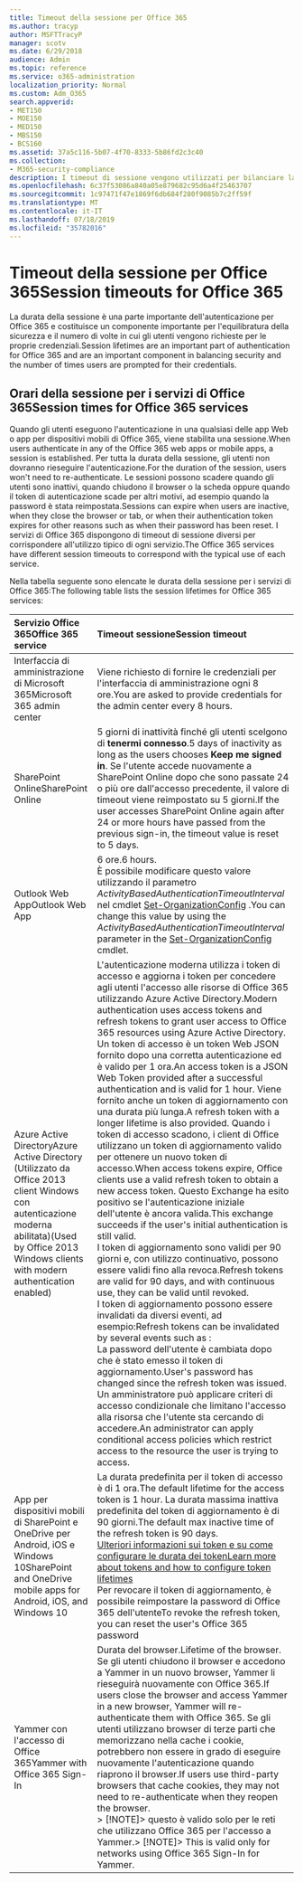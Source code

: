 ```yaml
---
title: Timeout della sessione per Office 365
ms.author: tracyp
author: MSFTTracyP
manager: scotv
ms.date: 6/29/2018
audience: Admin
ms.topic: reference
ms.service: o365-administration
localization_priority: Normal
ms.custom: Adm_O365
search.appverid:
- MET150
- MOE150
- MED150
- MBS150
- BCS160
ms.assetid: 37a5c116-5b07-4f70-8333-5b86fd2c3c40
ms.collection:
- M365-security-compliance
description: I timeout di sessione vengono utilizzati per bilanciare la sicurezza e la facilità di accesso nelle app client di Office 365.
ms.openlocfilehash: 6c37f53086a840a05e879682c95d6a4f25463707
ms.sourcegitcommit: 1c97471f47e1869f6db684f280f9085b7c2ff59f
ms.translationtype: MT
ms.contentlocale: it-IT
ms.lasthandoff: 07/18/2019
ms.locfileid: "35782016"
---
```

# <a name="session-timeouts-for-office-365"></a><span data-ttu-id="6c37b-103">Timeout della sessione per Office 365</span><span class="sxs-lookup"><span data-stu-id="6c37b-103">Session timeouts for Office 365</span></span>

<span data-ttu-id="6c37b-104">La durata della sessione è una parte importante dell'autenticazione per Office 365 e costituisce un componente importante per l'equilibratura della sicurezza e il numero di volte in cui gli utenti vengono richieste per le proprie credenziali.</span><span class="sxs-lookup"><span data-stu-id="6c37b-104">Session lifetimes are an important part of authentication for Office 365 and are an important component in balancing security and the number of times users are prompted for their credentials.</span></span>
  
## <a name="session-times-for-office-365-services"></a><span data-ttu-id="6c37b-105">Orari della sessione per i servizi di Office 365</span><span class="sxs-lookup"><span data-stu-id="6c37b-105">Session times for Office 365 services</span></span>

<span data-ttu-id="6c37b-106">Quando gli utenti eseguono l'autenticazione in una qualsiasi delle app Web o app per dispositivi mobili di Office 365, viene stabilita una sessione.</span><span class="sxs-lookup"><span data-stu-id="6c37b-106">When users authenticate in any of the Office 365 web apps or mobile apps, a session is established.</span></span> <span data-ttu-id="6c37b-107">Per tutta la durata della sessione, gli utenti non dovranno rieseguire l'autenticazione.</span><span class="sxs-lookup"><span data-stu-id="6c37b-107">For the duration of the session, users won't need to re-authenticate.</span></span> <span data-ttu-id="6c37b-108">Le sessioni possono scadere quando gli utenti sono inattivi, quando chiudono il browser o la scheda oppure quando il token di autenticazione scade per altri motivi, ad esempio quando la password è stata reimpostata.</span><span class="sxs-lookup"><span data-stu-id="6c37b-108">Sessions can expire when users are inactive, when they close the browser or tab, or when their authentication token expires for other reasons such as when their password has been reset.</span></span> <span data-ttu-id="6c37b-109">I servizi di Office 365 dispongono di timeout di sessione diversi per corrispondere all'utilizzo tipico di ogni servizio.</span><span class="sxs-lookup"><span data-stu-id="6c37b-109">The Office 365 services have different session timeouts to correspond with the typical use of each service.</span></span>
  
<span data-ttu-id="6c37b-110">Nella tabella seguente sono elencate le durata della sessione per i servizi di Office 365:</span><span class="sxs-lookup"><span data-stu-id="6c37b-110">The following table lists the session lifetimes for Office 365 services:</span></span>
  
|<span data-ttu-id="6c37b-111">**Servizio Office 365**</span><span class="sxs-lookup"><span data-stu-id="6c37b-111">**Office 365 service**</span></span>|<span data-ttu-id="6c37b-112">**Timeout sessione**</span><span class="sxs-lookup"><span data-stu-id="6c37b-112">**Session timeout**</span></span>|
|:-----|:-----|
|<span data-ttu-id="6c37b-113">Interfaccia di amministrazione di Microsoft 365</span><span class="sxs-lookup"><span data-stu-id="6c37b-113">Microsoft 365 admin center</span></span>  <br/> |<span data-ttu-id="6c37b-114">Viene richiesto di fornire le credenziali per l'interfaccia di amministrazione ogni 8 ore.</span><span class="sxs-lookup"><span data-stu-id="6c37b-114">You are asked to provide credentials for the admin center every 8 hours.</span></span>  <br/> |
|<span data-ttu-id="6c37b-115">SharePoint Online</span><span class="sxs-lookup"><span data-stu-id="6c37b-115">SharePoint Online</span></span>  <br/> |<span data-ttu-id="6c37b-116">5 giorni di inattività finché gli utenti scelgono di **tenermi connesso**.</span><span class="sxs-lookup"><span data-stu-id="6c37b-116">5 days of inactivity as long as the users chooses **Keep me signed in**.</span></span> <span data-ttu-id="6c37b-117">Se l'utente accede nuovamente a SharePoint Online dopo che sono passate 24 o più ore dall'accesso precedente, il valore di timeout viene reimpostato su 5 giorni.</span><span class="sxs-lookup"><span data-stu-id="6c37b-117">If the user accesses SharePoint Online again after 24 or more hours have passed from the previous sign-in, the timeout value is reset to 5 days.</span></span>  <br/> |
|<span data-ttu-id="6c37b-118">Outlook Web App</span><span class="sxs-lookup"><span data-stu-id="6c37b-118">Outlook Web App</span></span>  <br/> |<span data-ttu-id="6c37b-119">6 ore.</span><span class="sxs-lookup"><span data-stu-id="6c37b-119">6 hours.</span></span>  <br/> <span data-ttu-id="6c37b-120">È possibile modificare questo valore utilizzando il parametro _ActivityBasedAuthenticationTimeoutInterval_ nel cmdlet [Set-OrganizationConfig](https://go.microsoft.com/fwlink/p/?LinkId=615378) .</span><span class="sxs-lookup"><span data-stu-id="6c37b-120">You can change this value by using the  _ActivityBasedAuthenticationTimeoutInterval_ parameter in the [Set-OrganizationConfig](https://go.microsoft.com/fwlink/p/?LinkId=615378) cmdlet.</span></span>  <br/> |
|<span data-ttu-id="6c37b-121">Azure Active Directory</span><span class="sxs-lookup"><span data-stu-id="6c37b-121">Azure Active Directory</span></span>  <br/> <span data-ttu-id="6c37b-122">(Utilizzato da Office 2013 client Windows con autenticazione moderna abilitata)</span><span class="sxs-lookup"><span data-stu-id="6c37b-122">(Used by Office 2013 Windows clients with modern authentication enabled)</span></span>  <br/> | <span data-ttu-id="6c37b-123">L'autenticazione moderna utilizza i token di accesso e aggiorna i token per concedere agli utenti l'accesso alle risorse di Office 365 utilizzando Azure Active Directory.</span><span class="sxs-lookup"><span data-stu-id="6c37b-123">Modern authentication uses access tokens and refresh tokens to grant user access to Office 365 resources using Azure Active Directory.</span></span> <span data-ttu-id="6c37b-124">Un token di accesso è un token Web JSON fornito dopo una corretta autenticazione ed è valido per 1 ora.</span><span class="sxs-lookup"><span data-stu-id="6c37b-124">An access token is a JSON Web Token provided after a successful authentication and is valid for 1 hour.</span></span> <span data-ttu-id="6c37b-125">Viene fornito anche un token di aggiornamento con una durata più lunga.</span><span class="sxs-lookup"><span data-stu-id="6c37b-125">A refresh token with a longer lifetime is also provided.</span></span> <span data-ttu-id="6c37b-126">Quando i token di accesso scadono, i client di Office utilizzano un token di aggiornamento valido per ottenere un nuovo token di accesso.</span><span class="sxs-lookup"><span data-stu-id="6c37b-126">When access tokens expire, Office clients use a valid refresh token to obtain a new access token.</span></span> <span data-ttu-id="6c37b-127">Questo Exchange ha esito positivo se l'autenticazione iniziale dell'utente è ancora valida.</span><span class="sxs-lookup"><span data-stu-id="6c37b-127">This exchange succeeds if the user's initial authentication is still valid.</span></span>  <br/>  <span data-ttu-id="6c37b-128">I token di aggiornamento sono validi per 90 giorni e, con utilizzo continuativo, possono essere validi fino alla revoca.</span><span class="sxs-lookup"><span data-stu-id="6c37b-128">Refresh tokens are valid for 90 days, and with continuous use, they can be valid until revoked.</span></span>  <br/>  <span data-ttu-id="6c37b-129">I token di aggiornamento possono essere invalidati da diversi eventi, ad esempio:</span><span class="sxs-lookup"><span data-stu-id="6c37b-129">Refresh tokens can be invalidated by several events such as :</span></span>  <br/>  <span data-ttu-id="6c37b-130">La password dell'utente è cambiata dopo che è stato emesso il token di aggiornamento.</span><span class="sxs-lookup"><span data-stu-id="6c37b-130">User's password has changed since the refresh token was issued.</span></span>  <br/>  <span data-ttu-id="6c37b-131">Un amministratore può applicare criteri di accesso condizionale che limitano l'accesso alla risorsa che l'utente sta cercando di accedere.</span><span class="sxs-lookup"><span data-stu-id="6c37b-131">An administrator can apply conditional access policies which restrict access to the resource the user is trying to access.</span></span>  <br/> |
|<span data-ttu-id="6c37b-132">App per dispositivi mobili di SharePoint e OneDrive per Android, iOS e Windows 10</span><span class="sxs-lookup"><span data-stu-id="6c37b-132">SharePoint and OneDrive mobile apps for Android, iOS, and Windows 10</span></span>  <br/> |<span data-ttu-id="6c37b-133">La durata predefinita per il token di accesso è di 1 ora.</span><span class="sxs-lookup"><span data-stu-id="6c37b-133">The default lifetime for the access token is 1 hour.</span></span> <span data-ttu-id="6c37b-134">La durata massima inattiva predefinita del token di aggiornamento è di 90 giorni.</span><span class="sxs-lookup"><span data-stu-id="6c37b-134">The default max inactive time of the refresh token is 90 days.</span></span>  <br/> [<span data-ttu-id="6c37b-135">Ulteriori informazioni sui token e su come configurare le durata dei token</span><span class="sxs-lookup"><span data-stu-id="6c37b-135">Learn more about tokens and how to configure token lifetimes</span></span>](https://docs.microsoft.com/en-us/azure/active-directory/active-directory-configurable-token-lifetimes) <br/> <span data-ttu-id="6c37b-136">Per revocare il token di aggiornamento, è possibile reimpostare la password di Office 365 dell'utente</span><span class="sxs-lookup"><span data-stu-id="6c37b-136">To revoke the refresh token, you can reset the user's Office 365 password</span></span>  <br/> |
|<span data-ttu-id="6c37b-137">Yammer con l'accesso di Office 365</span><span class="sxs-lookup"><span data-stu-id="6c37b-137">Yammer with Office 365 Sign-In</span></span>  <br/> |<span data-ttu-id="6c37b-138">Durata del browser.</span><span class="sxs-lookup"><span data-stu-id="6c37b-138">Lifetime of the browser.</span></span> <span data-ttu-id="6c37b-139">Se gli utenti chiudono il browser e accedono a Yammer in un nuovo browser, Yammer li rieseguirà nuovamente con Office 365.</span><span class="sxs-lookup"><span data-stu-id="6c37b-139">If users close the browser and access Yammer in a new browser, Yammer will re-authenticate them with Office 365.</span></span> <span data-ttu-id="6c37b-140">Se gli utenti utilizzano browser di terze parti che memorizzano nella cache i cookie, potrebbero non essere in grado di eseguire nuovamente l'autenticazione quando riaprono il browser.</span><span class="sxs-lookup"><span data-stu-id="6c37b-140">If users use third-party browsers that cache cookies, they may not need to re-authenticate when they reopen the browser.</span></span>  <br/> <span data-ttu-id="6c37b-141">> [!NOTE]> questo è valido solo per le reti che utilizzano Office 365 per l'accesso a Yammer.</span><span class="sxs-lookup"><span data-stu-id="6c37b-141">> [!NOTE]> This is valid only for networks using Office 365 Sign-In for Yammer.</span></span>           |
   

